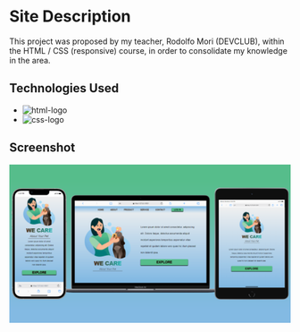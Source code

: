 # Site Description

This project was proposed by my teacher, Rodolfo Mori (DEVCLUB), within the HTML / CSS (responsive) course, in order to consolidate my knowledge in the area.

## Technologies Used

- <img src="https://img.shields.io/badge/HTML5-E34F26?style=for-the-badge&logo=html5&logoColor=white" alt="html-logo" /> 
- <img src="https://img.shields.io/badge/CSS3-1572B6?style=for-the-badge&logo=css3&logoColor=white" alt="css-logo" />

## Screenshot

<img src="https://github.com/MiK-WeN/we-care-pet/blob/master/prints/mockup.png?raw=true" />
